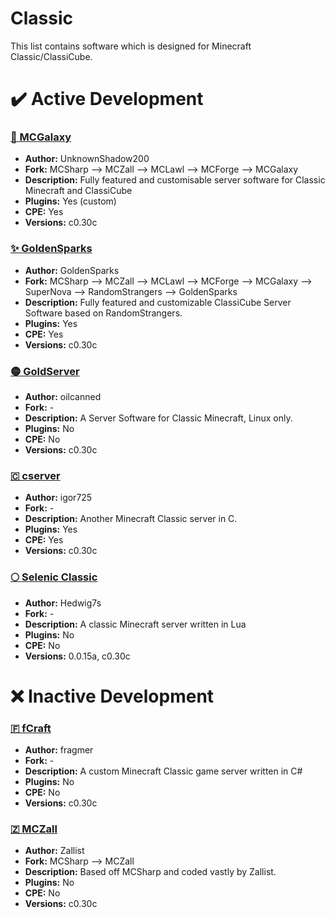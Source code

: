 # Classic
This list contains software which is designed for Minecraft Classic/ClassiCube.

# ✔️ Active Development
### [🌌 MCGalaxy](https://github.com/ClassiCube/MCGalaxy)
- **Author:** UnknownShadow200
- **Fork:** MCSharp --> MCZall --> MCLawl --> MCForge --> MCGalaxy
- **Description:** Fully featured and customisable server software for Classic Minecraft and ClassiCube
- **Plugins:** Yes (custom)
- **CPE:** Yes
- **Versions:** c0.30c


### [✨ GoldenSparks](https://sourceforge.net/projects/mczall/files/)
- **Author:** GoldenSparks
- **Fork:** MCSharp --> MCZall --> MCLawl --> MCForge --> MCGalaxy --> SuperNova --> RandomStrangers --> GoldenSparks
- **Description:** Fully featured and customizable ClassiCube Server Software based on RandomStrangers.
- **Plugins:** Yes
- **CPE:** Yes
- **Versions:** c0.30c


### [🟡 GoldServer](https://github.com/oilcanned/GoldServer)
- **Author:** oilcanned
- **Fork:** -
- **Description:** A Server Software for Classic Minecraft, Linux only.
- **Plugins:** No
- **CPE:** No
- **Versions:** c0.30c


### [🇨 cserver](https://github.com/igor725/cserver)
- **Author:** igor725
- **Fork:** -
- **Description:** Another Minecraft Classic server in C.
- **Plugins:** Yes
- **CPE:** Yes
- **Versions:** c0.30c

### [🌕 Selenic Classic](https://github.com/Hedwig7s/Selenic-Classic)
- **Author:** Hedwig7s
- **Fork:** -
- **Description:** A classic Minecraft server written in Lua
- **Plugins:** No
- **CPE:** No
- **Versions:** 0.0.15a, c0.30c

# ❌ Inactive Development
### [🇫 fCraft](https://github.com/mstefarov/fCraft)
- **Author:** fragmer
- **Fork:** -
- **Description:** A custom Minecraft Classic game server written in C#
- **Plugins:** No
- **CPE:** No
- **Versions:** c0.30c

### [🇿 MCZall](https://sourceforge.net/projects/mczall/files/)
- **Author:** Zallist
- **Fork:** MCSharp --> MCZall
- **Description:** Based off MCSharp and coded vastly by Zallist.
- **Plugins:** No
- **CPE:** No
- **Versions:** c0.30c
